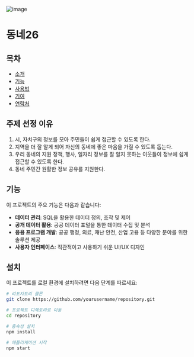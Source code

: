 ![image](https://github.com/user-attachments/assets/38c84234-4d24-47b3-a2e4-fe36532fb063)
# 동네26



## 목차
- [소개](#소개)
- [기능](#기능)
- [사용법](#사용법)
- [기여](#기여)
- [연락처](#연락처)

## 주제 선정 이유
1. 시, 자치구의 정보를 모아 주민들이 쉽게 접근할 수 있도록 한다.
2. 지역을 더 잘 알게 되어 자신의 동네에 좋은 마음을 가질 수 
    있도록 돕는다.
3. 우리 동네의 지원 정책, 행사, 일자리 정보를 잘 알지 못하는 
    이웃들이 정보에 쉽게 접근할 수 있도록 한다.
4. 동네 주민간 원활한 정보 공유를 지원한다.

## 기능
이 프로젝트의 주요 기능은 다음과 같습니다:
- **데이터 관리**: SQL을 활용한 데이터 정의, 조작 및 제어
- **공개 데이터 활용**: 공공 데이터 포털을 통한 데이터 수집 및 분석
- **응용 프로그램 개발**: 공공 행정, 의료, 재난 안전, 산업 고용 등 다양한 분야를 위한 솔루션 제공
- **사용자 인터페이스**: 직관적이고 사용하기 쉬운 UI/UX 디자인

## 설치
이 프로젝트를 로컬 환경에 설치하려면 다음 단계를 따르세요:
```bash
# 리포지토리 클론
git clone https://github.com/yourusername/repository.git

# 프로젝트 디렉토리로 이동
cd repository

# 종속성 설치
npm install

# 애플리케이션 시작
npm start
